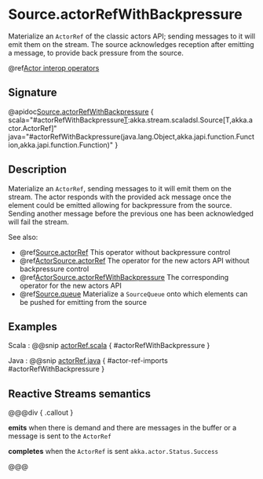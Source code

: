 # Source.actorRefWithBackpressure

Materialize an `ActorRef` of the classic actors API; sending messages to it will emit them on the stream. The source acknowledges reception after emitting a message, to provide back pressure from the source.

@ref[Actor interop operators](../index.md#actor-interop-operators)

## Signature

@apidoc[Source.actorRefWithBackpressure](Source$) { scala="#actorRefWithBackpressure[T](ackMessage:Any,completionMatcher:PartialFunction[Any,akka.stream.CompletionStrategy],failureMatcher:PartialFunction[Any,Throwable]):akka.stream.scaladsl.Source[T,akka.actor.ActorRef]" java="#actorRefWithBackpressure(java.lang.Object,akka.japi.function.Function,akka.japi.function.Function)" }

## Description

Materialize an `ActorRef`, sending messages to it will emit them on the stream. The actor responds with the provided ack message
once the element could be emitted allowing for backpressure from the source. Sending another message before the previous one has been acknowledged will fail the stream.

See also:

* @ref[Source.actorRef](../Source/actorRef.md) This operator without backpressure control
* @ref[ActorSource.actorRef](actorRef.md) The operator for the new actors API without backpressure control
* @ref[ActorSource.actorRefWithBackpressure](actorRefWithBackpressure.md) The corresponding operator for the new actors API
* @ref[Source.queue](../Source/queue.md) Materialize a `SourceQueue` onto which elements can be pushed for emitting from the source

## Examples

Scala
:  @@snip [actorRef.scala](/akka-docs/src/test/scala/docs/stream/operators/SourceOperators.scala) { #actorRefWithBackpressure }

Java
:  @@snip [actorRef.java](/akka-docs/src/test/java/jdocs/stream/operators/SourceDocExamples.java) { #actor-ref-imports #actorRefWithBackpressure }

## Reactive Streams semantics

@@@div { .callout }

**emits** when there is demand and there are messages in the buffer or a message is sent to the `ActorRef`

**completes** when the `ActorRef` is sent `akka.actor.Status.Success`

@@@
